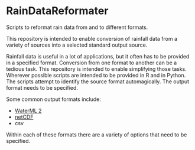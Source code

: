 # RainDataReformater
Scripts to reformat rain data from and to different formats.

This repository is intended to enable conversion of rainfall data from a variety of sources into a selected standard output source.

Rainfall data is useful in a lot of applications, but it often has to be provided in a specified format. Conversion from one format to another can be a tedious task.
This repository is intended to enable simplifying those tasks.
Wherever possible scripts are intended to be provided in R and in Python.
The scripts attempt to identify the source format automagically. The output format needs to be specified.

Some common output formats include:

 * [WaterML 2](https://www.ogc.org/standards/waterml)
 * [netCDF](https://www.unidata.ucar.edu/software/netcdf/)
 * csv
 
Within each of these formats there are a variety of options that need to be specified.
